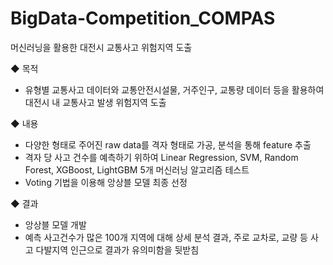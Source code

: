 # BigData-Competition_COMPAS
머신러닝을 활용한 대전시 교통사고 위험지역 도출

◆ 목적
- 유형별 교통사고 데이터와 교통안전시설물, 거주인구, 교통량 데이터 등을 활용하여 대전시 내 교통사고 발생 위험지역 도출

◆ 내용
- 다양한 형태로 주어진 raw data를 격자 형태로 가공, 분석을 통해 feature 추출
- 격자 당 사고 건수를 예측하기 위하여 Linear Regression, SVM, Random Forest, XGBoost, LightGBM 5개 머신러닝 알고리즘 테스트
- Voting 기법을 이용해 앙상블 모델 최종 선정

◆ 결과
- 앙상블 모델 개발
- 예측 사고건수가 많은 100개 지역에 대해 상세 분석 결과, 주로 교차로, 교량 등 사고 다발지역 인근으로 결과가 유의미함을 뒷받침
